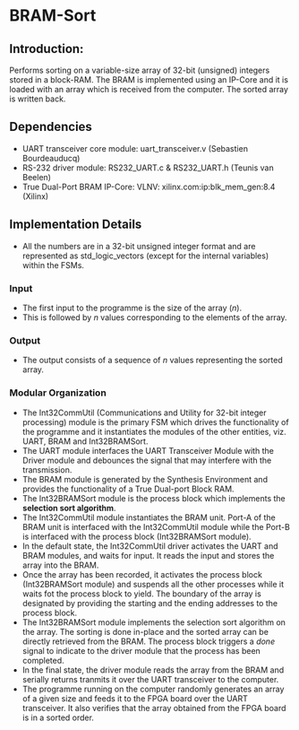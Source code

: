 # BRAM-Sort

## Introduction:
Performs sorting on a variable-size array of 32-bit (unsigned) integers stored in a block-RAM. The BRAM is implemented using an IP-Core and it is loaded with an array which is received from the computer. The sorted array is written back.

## Dependencies
* UART transceiver core module: uart_transceiver.v (Sebastien Bourdeauducq)
* RS-232 driver module: RS232_UART.c & RS232_UART.h (Teunis van Beelen)
* True Dual-Port BRAM IP-Core: VLNV: xilinx.com:ip:blk_mem_gen:8.4 (Xilinx)

## Implementation Details
* All the numbers are in a 32-bit unsigned integer format and are represented as std_logic_vectors (except for the internal variables) within the FSMs.

### Input
* The first input to the programme is the size of the array (*n*).
* This is followed by *n* values corresponding to the elements of the array.

### Output
* The output consists of a sequence of *n* values representing the sorted array.

### Modular Organization
* The Int32CommUtil (Communications and Utility for 32-bit integer processing) module is the primary FSM which drives the functionality of the programme and it instantiates the modules of the other entities, viz. UART, BRAM and Int32BRAMSort.
* The UART module interfaces the UART Transceiver Module with the Driver module and debounces the signal that may interfere with the transmission.
* The BRAM module is generated by the Synthesis Environment and provides the functionality of a True Dual-port Block RAM.
* The Int32BRAMSort module is the process block which implements the **selection sort algorithm**.
* The Int32CommUtil module instantiates the BRAM unit. Port-A of the BRAM unit is interfaced with the Int32CommUtil module while the Port-B is interfaced with the process block (Int32BRAMSort module).
* In the default state, the Int32CommUtil driver activates the UART and BRAM modules, and waits for input. It reads the input and stores the array into the BRAM.
* Once the array has been recorded, it activates the process block (Int32BRAMSort module) and suspends all the other processes while it waits fot the process block to yield. The boundary of the array is designated by providing the starting and the ending addresses to the process block.
* The Int32BRAMSort module implements the selection sort algorithm on the array. The sorting is done in-place and the sorted array can be directly retrieved from the BRAM. The process block triggers a *done* signal to indicate to the driver module that the process has been completed.
* In the final state, the driver module reads the array from the BRAM and serially returns tranmits it over the UART transceiver to the computer.
* The programme running on the computer randomly generates an array of a given size and feeds it to the FPGA board over the UART transceiver. It also verifies that the array obtained from the FPGA board is in a sorted order.
